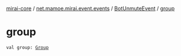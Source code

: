 [mirai-core](../../index.md) / [net.mamoe.mirai.event.events](../index.md) / [BotUnmuteEvent](index.md) / [group](./group.md)

# group

`val group: `[`Group`](../../net.mamoe.mirai.contact/-group/index.md)